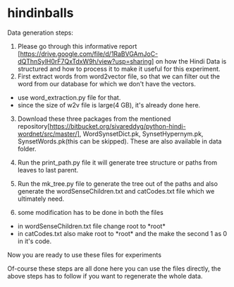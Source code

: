 # hindinballs
Data generation steps:
1. Please go through this informative report [https://drive.google.com/file/d/1RaBVGAmJoC-dQThnSylH0rF7QxTdxW9h/view?usp=sharing] on how the Hindi Data is structured and how to process it to make it useful for this experiment.
2. First extract words from word2vector file, so that we can filter out the word from our database for which we don't have the vectors.
* use word_extraction.py file for that.
* since the size of w2v file is large(4 GB), it's already done here.

3. Download these three packages from the mentioned repository[https://bitbucket.org/sivareddyg/python-hindi-wordnet/src/master/], 
WordSynsetDict.pk, SynsetHypernym.pk, SynsetWords.pk(this can be skipped). These are also available in data folder.

4. Run the print_path.py file it will generate tree structure or paths from leaves to last parent.

5. Run the mk_tree.py file to generate the tree out of the paths and also generate the wordSenseChildren.txt and catCodes.txt file which we ultimately need.

6. some modification has to be done in both the files
* in wordSenseChildren.txt file change root to \*root\*
* in catCodes.txt also make root to \*root\* and the make the second 1 as 0 in it's code.

Now you are ready to use these files for experiments

Of-course these steps are all done here you can use the files directly, the above steps has to follow if you want to regenerate the whole data.
